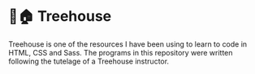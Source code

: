 🌳🏠 Treehouse
===============
Treehouse is one of the resources I have been using to learn to code in HTML, CSS and Sass. The programs in this repository were written following the tutelage of a Treehouse instructor.
